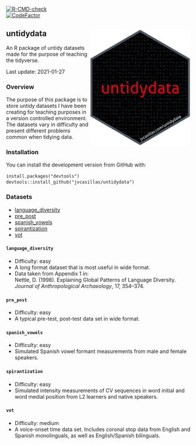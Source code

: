 
<!-- badges: start -->

[![R-CMD-check](https://github.com/jvcasillas/untidydata/workflows/R-CMD-check/badge.svg)](https://github.com/jvcasillas/untidydata/actions)  
[![CodeFactor](https://www.codefactor.io/repository/github/jvcasillas/untidydata/badge)](https://www.codefactor.io/repository/github/jvcasillas/untidydata)
<!-- badges: end -->

## untidydata <img src='https://raw.githubusercontent.com/jvcasillas/hex_stickers/master/stickers/untidydata.png' align='right' width='275px'/>

An R package of untidy datasets made for the purpose of teaching the
tidyverse.

Last update: 2021-01-27

### Overview

The purpose of this package is to store untidy datasets I have been
creating for teaching purposes in a version controlled environment. The
datasets vary in difficulty and present different problems common when
tidying data.

### Installation

You can install the development version from GitHub with:

    install.packages("devtools")
    devtools::install_github("jvcasillas/untidydata")

### Datasets

-   [language\_diversity](#language_diversity)
-   [pre\_post](#pre_post)
-   [spanish\_vowels](#spanish_vowels)
-   [spirantization](#spirantization)
-   [vot](#vot)

#### `language_diversity`

-   Difficulty: easy
-   A long format dataset that is most useful in wide format.
-   Data taken from Appendix 1 in:  
    Nettle, D. (1998). Explaining Global Patterns of Language Diversity.
    *Journal of Anthropological Archaeology*, 17, 354–374.

#### `pre_post`

-   Difficulty: easy
-   A typical pre-test, post-test data set in wide format.

#### `spanish_vowels`

-   Difficulty: easy
-   Simulated Spanish vowel formant measurements from male and female
    speakers.

#### `spirantization`

-   Difficulty: easy
-   Simulated intensity measurements of CV sequences in word initial and
    word medial position from L2 learners and native speakers.

#### `vot`

-   Difficulty: medium
-   A voice-onset time data set. Includes coronal stop data from English
    and Spanish monolinguals, as well as English/Spanish bilinguals.
